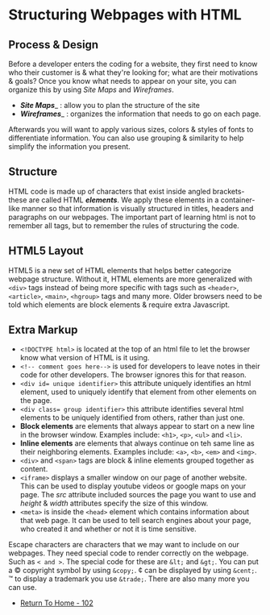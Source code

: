 # Structuring Webpages with HTML

## Process & Design
Before a developer enters the coding for a website, they first need to know who their customer is & what they're looking for; what are their motivations & goals? Once you know what needs to appear on your site, you can organize this by using _Site Maps_ and _Wireframes_.

* _**Site Maps**__ : allow you to plan the structure of the site
* _**Wireframes**__ : organizes the information that needs to go on each page.

Afterwards you will want to apply various sizes, colors & styles of fonts to differentiate information. You can also use grouping & similarity to help simplify the information you present.

## Structure
HTML code is made up of characters that exist inside angled brackets- these are called HTML **_elements_**. We apply these elements in a container-like manner so that information is visually structured in titles, headers and paragraphs on our webpages. The important part of learning html is not to remember all tags, but to remember the rules of structuring the code.

## HTML5 Layout
HTML5 is a new set of HTML elements that helps better categorize webpage structure. Without it, HTML elements are more generalized with `<div>` tags instead of being more specific with tags such as `<header>`, `<article>`, `<main>`, `<hgroup>` tags and many more. Older browsers need to be told which elements are block elements & require extra Javascript.

## Extra Markup
- `<!DOCTYPE html>` is located at the top of an html file to let the browser know what version of HTML is it using.
- `<!-- comment goes here-->` is used for developers to leave notes in their code for other developers. The browser ignores this for that reason.
- `<div id= unique identifier>` this attribute uniquely identifies an html element, used to uniquely identify that element from other elements on the page.
- `<div class= group identifier>` this attribute identifies several html elements to be uniquely identified from others, rather than just one.
- **Block elements** are elements that always appear to start on a new line in the browser window. Examples include: `<h1>`, `<p>`, `<ul>` and `<li>`.
- **Inline elements** are elements that always continue on teh same line as their neighboring elements. Examples include: `<a>`, `<b>`, `<em>` and `<img>`.
- `<div>` and `<span>` tags are block & inline elements grouped together as content.
- `<iframe>` displays a smaller window on our page of another website. This can be used to display youtube videos or google maps on your page. The _src_ attribute included sources the page you want to use and _height_ & _width_ attributes specify the size of this window.
- `<meta>` is inside the `<head>` element which contains information about that web page. It can be used to tell search engines about your page, who created it and whether or not it is time sensitive.

Escape characters are characters that we may want to include on our webpages. They need special code to render correctly on the webpage. Such as `< and >`. The special code for these are `&lt;` and `&gt;`. You can put a &copy; copyright symbol by using `&copy;`. &cent; can be displayed by using `&cent;`. &trade; to display a trademark you use `&trade;`. There are also many more you can use.


- [Return To Home - 102](/README.md)

